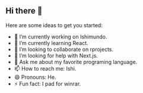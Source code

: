 ## Hi there 👋

Here are some ideas to get you started:

- 🔭 I’m currently working on Ishimundo.
- 🌱 I’m currently learning React.
- 👯 I’m looking to collaborate on rprojects.
- 🤔 I’m looking for help with Next.js.
- 💬 Ask me about my favorite programing language.
- 📫 How to reach me: Ishi.
- 😄 Pronouns: He.
- ⚡ Fun fact: I pad for winrar.